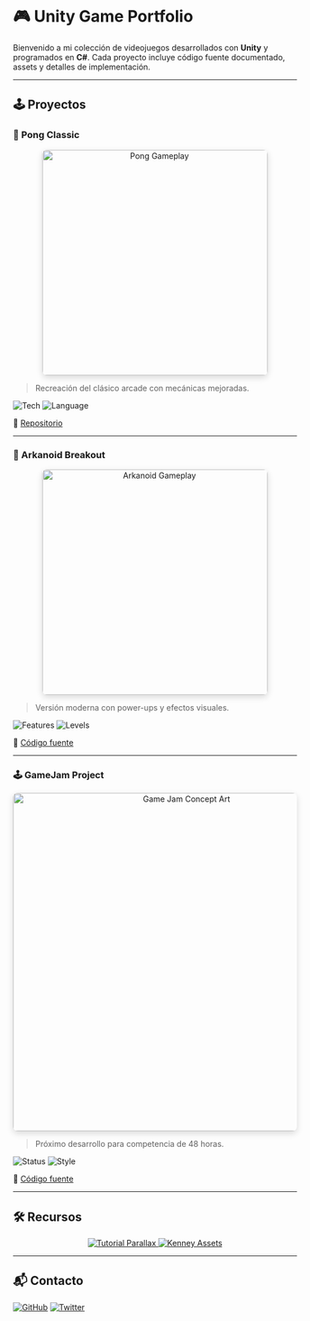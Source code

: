# 🎮 Unity Game Portfolio

Bienvenido a mi colección de videojuegos desarrollados con **Unity** y programados en **C#**. Cada proyecto incluye código fuente documentado, assets y detalles de implementación.

---

## 🕹️ Proyectos

### 🏓 Pong Classic

<div align="center">
  <img src="https://i.imgur.com/LgsjDh8.gif" alt="Pong Gameplay" width="400" style="border-radius: 8px; box-shadow: 0 4px 12px rgba(0,0,0,0.15);"/>
</div>

> Recreación del clásico arcade con mecánicas mejoradas.

![Tech](https://img.shields.io/badge/Unity-2020.3+-black?logo=unity)
![Language](https://img.shields.io/badge/C%23-8.0+-239120?logo=csharp)

🔗 [Repositorio](https://github.com/MateoCarballo/Pong)

---

### 🧱 Arkanoid Breakout

<div align="center">
  <img src="https://i.imgur.com/feOT5fU.jpeg" alt="Arkanoid Gameplay" width="400" style="border-radius: 8px; box-shadow: 0 4px 12px rgba(0,0,0,0.15);"/>
</div>

> Versión moderna con power-ups y efectos visuales.

![Features](https://img.shields.io/badge/PowerUps-6+-brightgreen)
![Levels](https://img.shields.io/badge/Niveles-5-blue)

🔗 [Código fuente](https://github.com/MateoCarballo/Breakout)

---

### 🕹️ GameJam Project 

<div align="center">
  <img src="https://imgs.search.brave.com/ouDXACs-6QHShAxSQ1Fg0qwyGYPJDDbq92Ik14vrQWQ/rs:fit:500:0:0:0/g:ce/aHR0cHM6Ly9pLjk4/Nzk2Ny54eXovc2Ny/ZWVuc2hvdC81NS9l/LzE3NjIxX2VlYWYz/ZGE0Zjc2NjUxZjE5/MWIwYTI2NTkxYmQw/OGQ0MGJkOWMyNmYu/cG5n" alt="Game Jam Concept Art" width="600" style="border-radius: 8px; box-shadow: 0 4px 12px rgba(0,0,0,0.15);"/>
</div>

> Próximo desarrollo para competencia de 48 horas.

![Status](https://img.shields.io/badge/Estado-En%20desarrollo-orange)
![Style](https://img.shields.io/badge/Estilo-Pixel%20Art-ff69b4)

🔗 [Código fuente](https://github.com/MateoCarballo/shmup)

---

## 🛠️ Recursos

<div align="center">
  <a href="https://youtu.be/CiUTHRVjBv0" target="_blank">
    <img src="https://img.shields.io/badge/Tutorial-Parallax_Scrolling-FF0000?logo=youtube" alt="Tutorial Parallax">
  </a>
  <a href="https://kenney.nl/" target="_blank">
    <img src="https://img.shields.io/badge/Assets-Kenney-4CAF50" alt="Kenney Assets">
  </a>
</div>

---

## 📬 Contacto

[![GitHub](https://img.shields.io/badge/GitHub-MateoCarballo-181717?logo=github)](https://github.com/MateoCarballo)
[![Twitter](https://img.shields.io/badge/Twitter-@Usuario-1DA1F2?logo=twitter)](https://twitter.com/)
